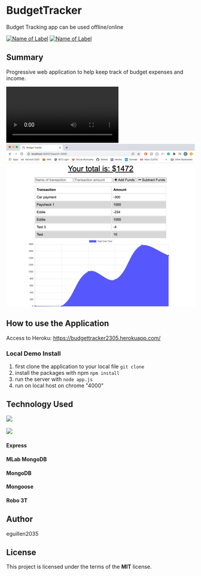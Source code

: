 # BudgetTracker
 Budget Tracking app can be used offline/online
 
[![Name of Label](https://img.shields.io/badge/Javascript-JS-blue.svg)](https://www.w3schools.com/Js/)
[![Name of Label](https://img.shields.io/badge/Node.js-Node-green.svg)](https://nodejs.org/en/)


## Summary

Progressive web application to help keep track of budget expenses and income.



![GIF DEMO](https://github.com/eguillen2305/BudgetTracker/blob/master/Screenshots/Demo.mp4)
![Screenshot](https://github.com/eguillen2305/BudgetTracker/blob/master/Screenshots/Screenshot1.png)



## How to use the Application

Access to Heroku:
https://budgettracker2305.herokuapp.com/


### Local Demo Install
1. first clone the application to your local file
`git clone`
2. install the packages with npm `npm install`
3. run the server with `node app.js`
4. run on local host on chrome "4000"

## Technology Used
 ![](http://williamavasquez.herokuapp.com/img/js.png)
 
 ![](http://williamavasquez.herokuapp.com/img/node.png)
#### Express
#### MLab MongoDB
#### MongoDB
#### Mongoose
#### Robo 3T


## Author
eguillen2035

## License
This project is licensed under the terms of the **MIT** license.

